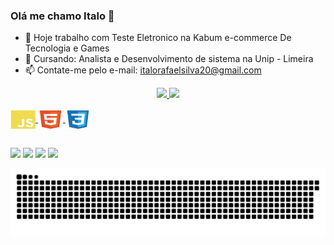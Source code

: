 ### Olá me chamo Italo 👋
- 🔭 Hoje trabalho com Teste Eletronico na Kabum e-commerce De Tecnologia e Games
- 🌱 Cursando: Analista e Desenvolvimento de sistema na Unip - Limeira
- 📫 Contate-me pelo e-mail: italorafaelsilva20@gmail.com

<div align="center">
  <a href="https://github.com/ItaloRafaelSilva">
  <img height="110em" src="https://github-readme-stats.vercel.app/api?username=italorafaelsilva&show_icons=true&theme=dracula&include_all_commits=true&count_private=true"/>
  <img height="110em" src="https://github-readme-stats.vercel.app/api/top-langs/?username=italorafaelsilva&layout=compact&langs_count=7&theme=dracula"/>
</div>

  <div style="display: inline_block"><br>
  <img align="center" alt="Italo-Js" height="30" width="40" src="https://raw.githubusercontent.com/devicons/devicon/master/icons/javascript/javascript-plain.svg">
  <img align="center" alt="Italo-HTML" height="30" width="40" src="https://raw.githubusercontent.com/devicons/devicon/master/icons/html5/html5-original.svg">
  <img align="center" alt="Italo-CSS" height="30" width="40" src="https://raw.githubusercontent.com/devicons/devicon/master/icons/css3/css3-original.svg">
</div>
  
   ##
 
<div> 
  <a href="https://www.instagram.com/italo_rafael019/" target="_blank"><img src="https://img.shields.io/badge/-Instagram-%23E4405F?style=for-the-badge&logo=instagram&logoColor=white" target="_blank"></a>
  <a href = "mailto:contatoitalorafaelsilva20@gmail.com"><img src="https://img.shields.io/badge/-Gmail-%23333?style=for-the-badge&logo=gmail&logoColor=white" target="_blank"></a>
  <a href="https://www.linkedin.com/in/italo-rafael-507498228/" target="_blank"><img src="https://img.shields.io/badge/-LinkedIn-%230077B5?style=for-the-badge&logo=linkedin&logoColor=white" target="_blank"></a> 
   <a href="https://api.whatsapp.com/send?phone=5519984406095&text=Ol%C3%A1%2C%20tudo%20bem%20%3F!%20Fique%20a%20vontade%20para%20me%20chamar." target="_blank"><img src="https://img.shields.io/badge/WhatsApp-25D366?style=for-the-badge&logo=whatsapp&logoColor=white" target="_blank"></a>
 
  ![Snake animation](https://github.com/ItaloRafaelSilva/ItaloRafaelSilva/blob/output/github-contribution-grid-snake.svg)
